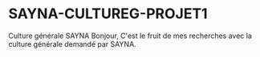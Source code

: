 # SAYNA-CULTUREG-PROJET1
Culture générale SAYNA
Bonjour, C'est le fruit de mes recherches avec la culture générale demandé par SAYNA.
